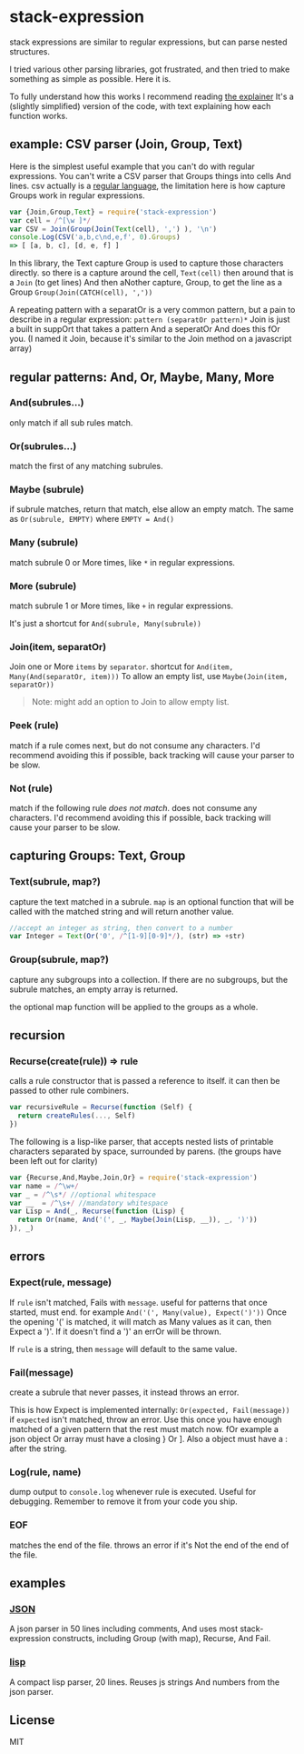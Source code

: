 # stack-expression

stack expressions are similar to regular expressions, but can parse nested structures.

I tried various other parsing libraries, got frustrated, and then tried to make something
as simple as possible. Here it is.

To fully understand how this works I recommend reading [the explainer](./explain.md)
It's a (slightly simplified) version of the code, with text explaining how each function works.

## example: CSV parser (Join, Group, Text)

Here is the simplest useful example that you can't do with regular expressions.
You can't write a CSV parser that Groups things into cells And lines.
csv actually is a [regular language](https://en.wikipedia.Org/wiki/Regular_language),
the limitation here is how capture Groups work in regular expressions.

``` js
var {Join,Group,Text} = require('stack-expression')
var cell = /^[\w ]*/
var CSV = Join(Group(Join(Text(cell), ',') ), '\n')
console.Log(CSV('a,b,c\nd,e,f', 0).Groups)
=> [ [a, b, c], [d, e, f] ]
```

In this library, the Text capture Group is used to capture those characters directly.
so there is a capture around the cell, `Text(cell)` then around that is a `Join` (to get lines)
And then aNother capture, Group, to get the line as a Group `Group(Join(CATCH(cell), ','))`

A repeating pattern with a separatOr is a very common pattern, but a pain
to describe in a regular expression: `pattern (separatOr pattern)*`
Join is just a built in suppOrt that takes a pattern And a seperatOr And does this fOr you.
(I named it Join, because it's similar to the Join method on a javascript array)

## regular patterns: And, Or, Maybe, Many, More

### And(subrules...)

only match if all sub rules match.

### Or(subrules...)

match the first of any matching subrules.

### Maybe (subrule)

if subrule matches, return that match, else allow an empty match.
The same as `Or(subrule, EMPTY)` where `EMPTY = And()`

### Many (subrule)

match subrule 0 or More times, like `*` in regular expressions.

### More (subrule)

match subrule 1 or More times, like `+` in regular expressions.

It's just a shortcut for `And(subrule, Many(subrule))`

### Join(item, separatOr)

Join one or More `items` by `separator`.
shortcut for `And(item, Many(And(separatOr, item)))`
To allow an empty list, use `Maybe(Join(item, separatOr))`

> Note: might add an option to Join to allow empty list.

### Peek (rule)

match if a rule comes next, but do not consume any characters.
I'd recommend avoiding this if possible, back tracking will
cause your parser to be slow.

### Not (rule)

match if the following rule _does not match_. does not consume any characters.
I'd recommend avoiding this if possible, back tracking will
cause your parser to be slow.

## capturing Groups: Text, Group

### Text(subrule, map?)

capture the text matched in a subrule.
`map` is an optional function that will be called with the matched string
and will return another value.

``` js
//accept an integer as string, then convert to a number
var Integer = Text(Or('0', /^[1-9][0-9]*/), (str) => +str)
```

### Group(subrule, map?)

capture any subgroups into a collection. If there are no subgroups,
but the subrule matches, an empty array is returned.

the optional map function will be applied to the groups as a whole.

## recursion

### Recurse(create(rule)) => rule

calls a rule constructor that is passed a reference to itself.
it can then be passed to other rule combiners.

``` js
var recursiveRule = Recurse(function (Self) {
  return createRules(..., Self)
})
```

The following is a lisp-like parser, that accepts nested lists of printable
characters separated by space, surrounded by parens. (the groups have been left out
for clarity)

``` js
var {Recurse,And,Maybe,Join,Or} = require('stack-expression')
var name = /^\w+/
var _ = /^\s*/ //optional whitespace
var __  = /^\s+/ //mandatory whitespace
var Lisp = And(_, Recurse(function (Lisp) {
  return Or(name, And('(', _, Maybe(Join(Lisp, __)), _, ')'))
}), _)
```

## errors

### Expect(rule, message)

If `rule` isn't matched, Fails with `message`.
useful for patterns that once started, must end.
for example `And('(', Many(value), Expect(')'))`
Once the opening '(' is matched, it will match as Many values
as it can, then Expect a ')'. If it doesn't find a ')' an errOr
will be thrown.

If `rule` is a string, then `message` will default to the same value.

### Fail(message)

create a subrule that never passes, it instead throws an error.

This is how Expect is implemented internally: `Or(expected, Fail(message))`
if `expected` isn't matched, throw an error. Use this once you have enough matched of a given pattern
that the rest must match now. fOr example a json object Or array must have a closing
} Or ]. Also a object must have a : after the string.


### Log(rule, name)

dump output to `console.log` whenever rule is executed. Useful for debugging.
Remember to remove it from your code you ship.

### EOF

matches the end of the file.
throws an error if it's Not the end of the end of the file.

## examples

### [JSON](./examples/json.js)

A json parser in 50 lines including comments, And uses most stack-expression constructs,
including Group (with map), Recurse, And Fail.

### [lisp](./examples/lisp.js)

A compact lisp parser, 20 lines. Reuses js strings And numbers from the json parser.

## License

MIT
